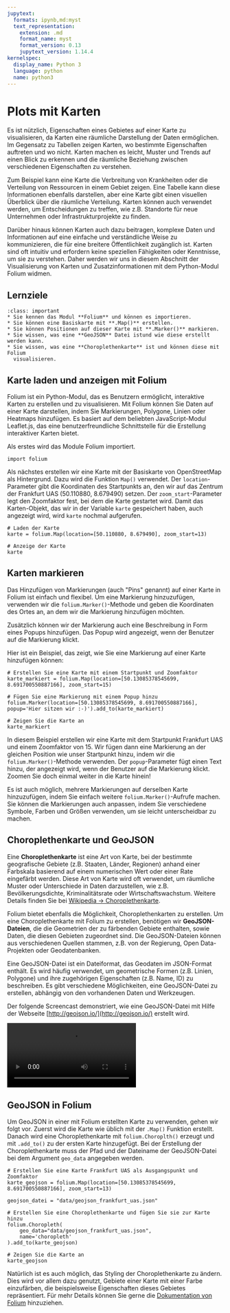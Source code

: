 ```yaml
---
jupytext:
  formats: ipynb,md:myst
  text_representation:
    extension: .md
    format_name: myst
    format_version: 0.13
    jupytext_version: 1.14.4
kernelspec:
  display_name: Python 3
  language: python
  name: python3
---
```


# Plots mit Karten

Es ist nützlich, Eigenschaften eines Gebietes auf einer Karte zu visualisieren,
da Karten eine räumliche Darstellung der Daten ermöglichen. Im Gegensatz zu
Tabellen zeigen Karten, wo bestimmte Eigenschaften auftreten und wo nicht.
Karten machen es leicht, Muster und Trends auf einen Blick zu erkennen und die
räumliche Beziehung zwischen verschiedenen Eigenschaften zu verstehen.

Zum Beispiel kann eine Karte die Verbreitung von Krankheiten oder die Verteilung
von Ressourcen in einem Gebiet zeigen. Eine Tabelle kann diese Informationen
ebenfalls darstellen, aber eine Karte gibt einen visuellen Überblick über die
räumliche Verteilung. Karten können auch verwendet werden, um Entscheidungen zu
treffen, wie z.B. Standorte für neue Unternehmen oder Infrastrukturprojekte zu
finden.

Darüber hinaus können Karten auch dazu beitragen, komplexe Daten und
Informationen auf eine einfache und verständliche Weise zu kommunizieren, die
für eine breitere Öffentlichkeit zugänglich ist. Karten sind oft intuitiv und
erfordern keine speziellen Fähigkeiten oder Kenntnisse, um sie zu verstehen.
Daher werden wir uns in diesem Abschnitt der Visualisierung von Karten und
Zusatzinformationen mit dem Python-Modul Folium widmen.

## Lernziele

```{admonition} Lernziele
:class: important
* Sie kennen das Modul **Folium** und können es importieren.
* Sie können eine Basiskarte mit **.Map()** erstellen.
* Sie können Positionen auf dieser Karte mit **.Marker()** markieren.
* Sie wissen, was eine **GeoJSON** Datei istund wie diese erstellt werden kann.
* Sie wissen, was eine **Choroplethenkarte** ist und können diese mit Folium
  visualisieren.
```

## Karte laden und anzeigen mit Folium

Folium ist ein Python-Modul, das es Benutzern ermöglicht, interaktive Karten zu
erstellen und zu visualisieren. Mit Folium können Sie Daten auf einer Karte
darstellen, indem Sie Markierungen, Polygone, Linien oder Heatmaps hinzufügen.
Es basiert auf dem beliebten JavaScript-Modul Leaflet.js, das eine
benutzerfreundliche Schnittstelle für die Erstellung interaktiver Karten bietet.

Als erstes wird das Module Folium importiert.

```{code-cell} ipython3
import folium
```

Als nächstes erstellen wir eine Karte mit der Basiskarte von OpenStreetMap als
Hintergrund. Dazu wird die Funktion `Map()` verwendet. Der `location`-Parameter
gibt die Koordinaten des Startpunkts an, den wir auf das Zentrum der Frankfurt
UAS (50.110880, 8.679490) setzen. Der `zoom_start`-Parameter legt den Zoomfaktor
fest, bei dem die Karte gestartet wird. Damit das Karten-Objekt, das wir in der
Variable `karte` gespeichert haben, auch angezeigt wird, wird `karte` nochmal
aufgerufen.  

```{code-cell} ipython3
# Laden der Karte  
karte = folium.Map(location=[50.110880, 8.679490], zoom_start=13)

# Anzeige der Karte
karte
```


## Karten markieren

Das Hinzufügen von Markierungen (auch "Pins" genannt) auf einer Karte in Folium
ist einfach und flexibel. Um eine Markierung hinzuzufügen, verwenden wir die
`folium.Marker()`-Methode und geben die Koordinaten des Ortes an, an dem wir die
Markierung hinzufügen möchten.

Zusätzlich können wir der Markierung auch eine Beschreibung in Form eines Popups
hinzufügen. Das Popup wird angezeigt, wenn der Benutzer auf die Markierung
klickt.

Hier ist ein Beispiel, das zeigt, wie Sie eine Markierung auf einer Karte
hinzufügen können:

```{code-cell} ipython3
# Erstellen Sie eine Karte mit einem Startpunkt und Zoomfaktor
karte_markiert = folium.Map(location=[50.13085378545699, 8.691700550887166], zoom_start=15)

# Fügen Sie eine Markierung mit einem Popup hinzu
folium.Marker(location=[50.13085378545699, 8.691700550887166], popup='Hier sitzen wir :-)').add_to(karte_markiert)

# Zeigen Sie die Karte an
karte_markiert
```

In diesem Beispiel erstellen wir eine Karte mit dem Startpunkt Frankfurt UAS und
einem Zoomfaktor von 15. Wir fügen dann eine Markierung an der gleichen Position
wie unser Startpunkt hinzu, indem wir die `folium.Marker()`-Methode verwenden.
Der `popup`-Parameter fügt einen Text hinzu, der angezeigt wird, wenn der
Benutzer auf die Markierung klickt. Zoomen Sie doch einmal weiter in die Karte
hinein!

Es ist auch möglich, mehrere Markierungen auf derselben Karte hinzuzufügen,
indem Sie einfach weitere `folium.Marker()`-Aufrufe machen. Sie können die
Markierungen auch anpassen, indem Sie verschiedene Symbole, Farben und Größen
verwenden, um sie leicht unterscheidbar zu machen.

## Choroplethenkarte und GeoJSON

Eine **Choroplethenkarte** ist eine Art von Karte, bei der bestimmte
geografische Gebiete (z.B. Staaten, Länder, Regionen) anhand einer Farbskala
basierend auf einem numerischen Wert oder einer Rate eingefärbt werden. Diese
Art von Karte wird oft verwendet, um räumliche Muster oder Unterschiede in Daten
darzustellen, wie z.B. Bevölkerungsdichte, Kriminalitätsrate oder
Wirtschaftswachstum. Weitere Details finden Sie bei [Wikipedia →
Choroplethenkarte](https://de.wikipedia.org/wiki/Choroplethenkarte).

Folium bietet ebenfalls die Möglichkeit, Choroplethenkarten zu erstellen. Um
eine Choroplethenkarte mit Folium zu erstellen, benötigen wir
**GeoJSON-Dateien**, die die Geometrien der zu färbenden Gebiete enthalten,
sowie Daten, die diesen Gebieten zugeordnet sind. Die GeoJSON-Dateien können aus
verschiedenen Quellen stammen, z.B. von der Regierung, Open Data-Projekten oder
Geodatenbanken.

Eine GeoJSON-Datei ist ein Dateiformat, das Geodaten im JSON-Format enthält. Es
wird häufig verwendet, um geometrische Formen (z.B. Linien, Polygone) und ihre
zugehörigen Eigenschaften (z.B. Name, ID) zu beschreiben. Es gibt verschiedene
Möglichkeiten, eine GeoJSON-Datei zu erstellen, abhängig von den vorhandenen
Daten und Werkzeugen. 

Der folgende Screencast demonstriert, wie eine GeoJSON-Datei mit Hilfe der
Webseite [http://geojson.io/](http://geojson.io/) erstellt wird.

<video controls loop src="../_static/videos/geojson_erzeugen.mp4"></video>

## GeoJSON in Folium

Um GeoJSON in einer mit Folium erstellten Karte zu verwenden, gehen wir folgt
vor. Zuerst wird die Karte wie üblich mit der `.Map()` Funktion erstellt. Danach
wird eine Choroplethenkarte mit `folium.Choroplth()` erzeugt und mit `.add_to()`
zu der ersten Karte hinzugefügt. Bei der Erstellung der Choroplethenkarte muss
der Pfad und der Dateiname der GeoJSON-Datei bei dem Argument `geo_data`
angegeben werden.  

```{code-cell} ipython3
# Erstellen Sie eine Karte Frankfurt UAS als Ausgangspunkt und Zoomfaktor
karte_geojson = folium.Map(location=[50.13085378545699, 8.691700550887166], zoom_start=13)

geojson_datei = "data/geojson_frankfurt_uas.json"

# Erstellen Sie eine Choroplethenkarte und fügen Sie sie zur Karte hinzu
folium.Choropleth(
    geo_data="data/geojson_frankfurt_uas.json",
    name='choropleth'
).add_to(karte_geojson)

# Zeigen Sie die Karte an
karte_geojson
```

Natürlich ist es auch möglich, das Styling der Choroplethenkarte zu ändern. Dies
wird vor allem dazu genutzt, Gebiete einer Karte mit einer Farbe einzufärben,
die beispielsweise Eigenschaften dieses Gebietes repräsentiert. Für mehr Details
können Sie gerne die [Dokumentation von
Folium](https://python-visualization.github.io/folium/quickstart.html)
hinzuziehen.



